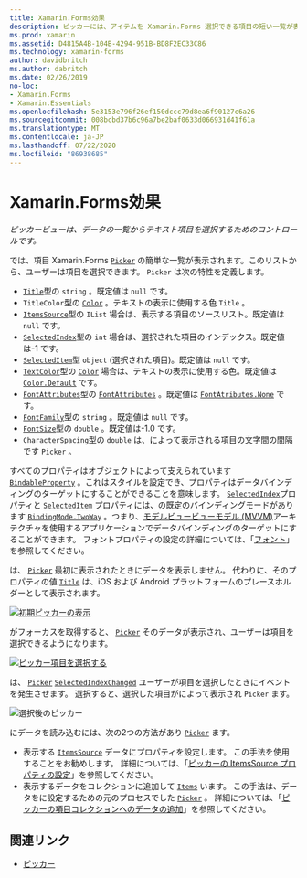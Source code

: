 ```yaml
---
title: Xamarin.Forms効果
description: ピッカーには、アイテムを Xamarin.Forms 選択できる項目の短い一覧が表示されます。 この記事では、ピッカークラスを使用して、データの一覧からテキスト項目を選択する方法について説明します。
ms.prod: xamarin
ms.assetid: D4815A4B-104B-4294-951B-BD8F2EC33C86
ms.technology: xamarin-forms
author: davidbritch
ms.author: dabritch
ms.date: 02/26/2019
no-loc:
- Xamarin.Forms
- Xamarin.Essentials
ms.openlocfilehash: 5e3153e796f26ef150dccc79d8ea6f90127c6a26
ms.sourcegitcommit: 008bcbd37b6c96a7be2baf0633d066931d41f61a
ms.translationtype: MT
ms.contentlocale: ja-JP
ms.lasthandoff: 07/22/2020
ms.locfileid: "86938685"
---
```

# <a name="xamarinforms-picker"></a>Xamarin.Forms効果

_ピッカービューは、データの一覧からテキスト項目を選択するためのコントロールです。_

では、項目 Xamarin.Forms [`Picker`](xref:Xamarin.Forms.Picker) の簡単な一覧が表示されます。このリストから、ユーザーは項目を選択できます。 `Picker` は次の特性を定義します。

- [`Title`](xref:Xamarin.Forms.Picker.Title)型の `string` 。既定値は `null` です。
- `TitleColor`型の [`Color`](xref:Xamarin.Forms.Color) 。テキストの表示に使用する色 `Title` 。
- [`ItemsSource`](xref:Xamarin.Forms.Picker.ItemsSource)型の `IList` 場合は、表示する項目のソースリスト。既定値は `null` です。
- [`SelectedIndex`](xref:Xamarin.Forms.Picker.SelectedIndex)型の `int` 場合は、選択された項目のインデックス。既定値は-1 です。
- [`SelectedItem`](xref:Xamarin.Forms.Picker.SelectedItem)型 `object` (選択された項目)。既定値は `null` です。
- [`TextColor`](xref:Xamarin.Forms.Picker.TextColor)型の [`Color`](xref:Xamarin.Forms.Color) 場合は、テキストの表示に使用する色。既定値は [`Color.Default`](xref:Xamarin.Forms.Color.Default) です。
- [`FontAttributes`](xref:Xamarin.Forms.Picker.FontAttributes)型の [`FontAttributes`](xref:Xamarin.Forms.FontAttributes) 。既定値は [`FontAtributes.None`](xref:Xamarin.Forms.FontAttributes.None) です。
- [`FontFamily`](xref:Xamarin.Forms.Picker.FontFamily)型の `string` 。既定値は `null` です。
- [`FontSize`](xref:Xamarin.Forms.Picker.FontSize)型の `double` 。既定値は-1.0 です。
- `CharacterSpacing`型の `double` は、によって表示される項目の文字間の間隔です `Picker` 。

すべてのプロパティはオブジェクトによって支えられています [`BindableProperty`](xref:Xamarin.Forms.BindableProperty) 。これはスタイルを設定でき、プロパティはデータバインディングのターゲットにすることができることを意味します。 [`SelectedIndex`](xref:Xamarin.Forms.Picker.SelectedIndex)プロパティと [`SelectedItem`](xref:Xamarin.Forms.Picker.SelectedItem) プロパティには、の既定のバインディングモードがあります [`BindingMode.TwoWay`](xref:Xamarin.Forms.BindingMode.TwoWay) 。つまり、[モデルビュービューモデル (MVVM)](~/xamarin-forms/enterprise-application-patterns/mvvm.md)アーキテクチャを使用するアプリケーションでデータバインディングのターゲットにすることができます。 フォントプロパティの設定の詳細については、「[フォント](~/xamarin-forms/user-interface/text/fonts.md)」を参照してください。

は、 [`Picker`](xref:Xamarin.Forms.Picker) 最初に表示されたときにデータを表示しません。 代わりに、そのプロパティの値 [`Title`](xref:Xamarin.Forms.Picker.Title) は、iOS および Android プラットフォームのプレースホルダーとして表示されます。

[![初期ピッカーの表示](images/picker-initial.png)](images/picker-initial-large.png#lightbox "初期ピッカーの表示")

がフォーカスを取得すると、 [`Picker`](xref:Xamarin.Forms.Picker) そのデータが表示され、ユーザーは項目を選択できるようになります。

[![ピッカー項目を選択する](images/picker-selection.png)](images/picker-selection-large.png#lightbox "ピッカー項目を選択する")

は、 [`Picker`](xref:Xamarin.Forms.Picker) [`SelectedIndexChanged`](xref:Xamarin.Forms.Picker.SelectedIndexChanged) ユーザーが項目を選択したときにイベントを発生させます。 選択すると、選択した項目がによって表示され `Picker` ます。

![選択後のピッカー](images/picker-after-selection.png)

にデータを読み込むには、次の2つの方法があり [`Picker`](xref:Xamarin.Forms.Picker) ます。

- 表示する [`ItemsSource`](xref:Xamarin.Forms.Picker.ItemsSource) データにプロパティを設定します。 この手法を使用することをお勧めします。 詳細については、「[ピッカーの ItemsSource プロパティの設定](populating-itemssource.md)」を参照してください。
- 表示するデータをコレクションに追加して [`Items`](xref:Xamarin.Forms.Picker.Items) います。 この手法は、データをに設定するための元のプロセスでした [`Picker`](xref:Xamarin.Forms.Picker) 。 詳細については、「[ピッカーの項目コレクションへのデータの追加](populating-items.md)」を参照してください。

## <a name="related-links"></a>関連リンク

- [ピッカー](xref:Xamarin.Forms.Picker)
